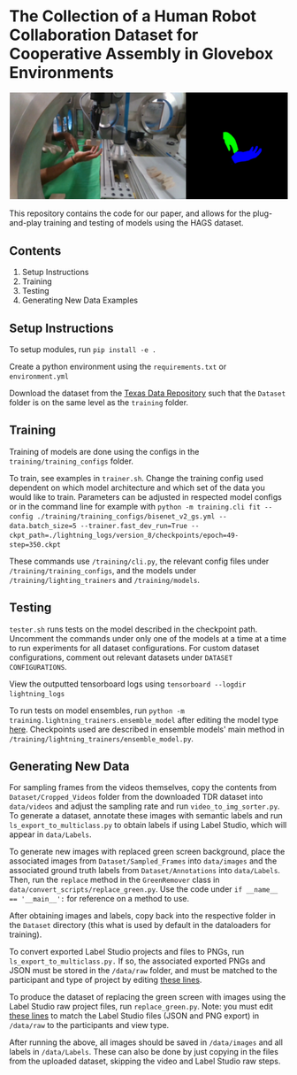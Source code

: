 

# The Collection of a Human Robot Collaboration Dataset for Cooperative Assembly in Glovebox Environments

![Annotation Example](ex1.png)


This repository contains the code for our paper, and allows for the plug-and-play training and testing of models using the HAGS dataset.

## Contents

1. Setup Instructions
2. Training
3. Testing
4. Generating New Data Examples


## Setup Instructions

To setup modules, run `pip install -e .`

Create a python environment using the `requirements.txt` or `environment.yml`

Download the dataset from the [Texas Data Repository](https://dataverse.tdl.org/dataset.xhtml?persistentId=doi:10.18738/T8/85R7KQ) such that the `Dataset` folder is on the same level as the `training` folder. 

## Training

Training of models are done using the configs in the `training/training_configs` folder.

To train, see examples in `trainer.sh`. Change the training config used dependent on which model architecture and which set of the data you would like to train. Parameters can be adjusted in respected model configs or in the command line for example with `python -m training.cli fit --config ./training/training_configs/bisenet_v2_gs.yml --data.batch_size=5 --trainer.fast_dev_run=True --ckpt_path=./lightning_logs/version_8/checkpoints/epoch=49-step=350.ckpt`

These commands use `/training/cli.py`, the relevant config files under `/training/training_configs`, and the models under `/training/lighting_trainers` and `/training/models`.


## Testing


`tester.sh` runs tests on the model described in the checkpoint path. Uncomment the commands under only one of the models at a time at a time to run experiments for all dataset configurations. For custom dataset configurations, comment out relevant datasets under `DATASET CONFIGURATIONS`.

View the outputted tensorboard logs using `tensorboard --logdir lightning_logs`

To run tests on model ensembles, run `python -m training.lightning_trainers.ensemble_model` after editing the model type [here](https://github.com/UTNuclearRobotics/assembly_glovebox_dataset/blob/45c52dcb4d2b49c24846c390b5d12e09007390e3/training/lightning_trainers/ensemble_model.py#L100). Checkpoints used are described in ensemble models' main method in `/training/lightning_trainers/ensemble_model.py`.


## Generating New Data

For sampling frames from the videos themselves, copy the contents from `Dataset/Cropped_Videos` folder from the downloaded TDR dataset into `data/videos` and adjust the sampling rate and run `video_to_img_sorter.py`. To generate a dataset, annotate these images with semantic labels and run `ls_export_to_multiclass.py` to obtain labels if using Label Studio, which will appear in `data/Labels`.

To generate new images with replaced green screen background, place the associated images from `Dataset/Sampled_Frames` into `data/images` and the associated ground truth labels from `Dataset/Annotations` into `data/Labels`. Then, run the `replace` method in the `GreenRemover` class in `data/convert_scripts/replace_green.py`.  Use the code under `if __name__ == '__main__':` for reference on a method to use. 

After obtaining images and labels, copy back into the respective folder in the `Dataset` directory (this what is used by default in the dataloaders for training).

To convert exported Label Studio projects and files to PNGs, run `ls_export_to_multiclass.py.` If so, the associated exported PNGs and JSON must be stored in the `/data/raw` folder, and must be matched to the participant and type of project by editing [these lines](https://github.com/UTNuclearRobotics/assembly_glovebox_dataset/blob/45c52dcb4d2b49c24846c390b5d12e09007390e3/data/convert_scripts/ls_export_to_multiclass.py#L176-L183).

To produce the dataset of replacing the green screen with images using the Label Studio raw project files, run `replace_green.py`. Note: you must edit [these lines](https://github.com/UTNuclearRobotics/assembly_glovebox_dataset/blob/45c52dcb4d2b49c24846c390b5d12e09007390e3/data/convert_scripts/replace_green.py#L293-L297) to match the Label Studio files (JSON and PNG export) in `/data/raw` to the participants and view type.

After running the above, all images should be saved in `/data/images` and all labels in `/data/Labels`. These can also be done by just copying in the files from the uploaded dataset, skipping the video and Label Studio raw steps.